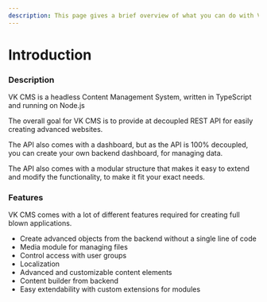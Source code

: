 ```yaml
---
description: This page gives a brief overview of what you can do with VK CMS
---
```


# Introduction

### Description

VK CMS is a headless Content Management System, written in TypeScript and running on Node.js

The overall goal for VK CMS is to provide at decoupled REST API for easily creating advanced websites. 

The API also comes with a dashboard, but as the API is 100% decoupled, you can create your own backend dashboard, for managing data.

The API also comes with a modular structure that makes it easy to extend and modify the functionality, to make it fit your exact needs.

### Features

VK CMS comes with a lot of different features required for creating full blown applications.

* Create advanced objects from the backend without a single line of code
* Media module for managing files
* Control access with user groups
* Localization
* Advanced and customizable content elements
* Content builder from backend
* Easy extendability with custom extensions for modules

